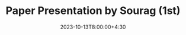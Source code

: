 ---
type: lecture
date: 2023-10-13T8:00:00+4:30
title: Paper Presentation by Sourag (1st)
tldr: "Paper Presentations."
thumbnail: /static_files/presentations/symex.png
links:
    - url: https://arxiv.org/pdf/2204.03214.pdf
      name: Paper_Sourag
---